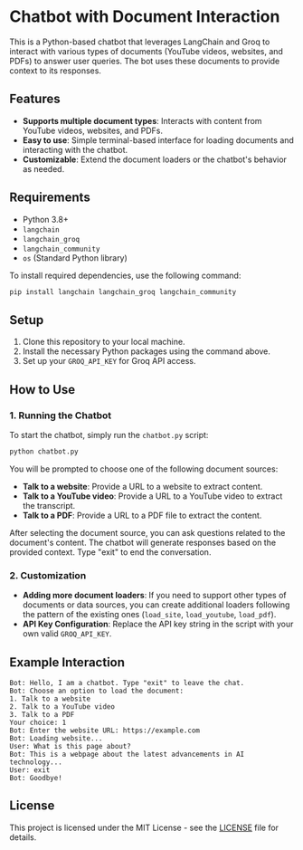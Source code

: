 
# Chatbot with Document Interaction

This is a Python-based chatbot that leverages LangChain and Groq to interact with various types of documents (YouTube videos, websites, and PDFs) to answer user queries. The bot uses these documents to provide context to its responses.

## Features
- **Supports multiple document types**: Interacts with content from YouTube videos, websites, and PDFs.
- **Easy to use**: Simple terminal-based interface for loading documents and interacting with the chatbot.
- **Customizable**: Extend the document loaders or the chatbot's behavior as needed.

## Requirements
- Python 3.8+
- `langchain`
- `langchain_groq`
- `langchain_community`
- `os` (Standard Python library)

To install required dependencies, use the following command:

```bash
pip install langchain langchain_groq langchain_community
```

## Setup
1. Clone this repository to your local machine.
2. Install the necessary Python packages using the command above.
3. Set up your `GROQ_API_KEY` for Groq API access.

## How to Use

### 1. Running the Chatbot
To start the chatbot, simply run the `chatbot.py` script:

```bash
python chatbot.py
```

You will be prompted to choose one of the following document sources:
- **Talk to a website**: Provide a URL to a website to extract content.
- **Talk to a YouTube video**: Provide a URL to a YouTube video to extract the transcript.
- **Talk to a PDF**: Provide a URL to a PDF file to extract the content.

After selecting the document source, you can ask questions related to the document's content. The chatbot will generate responses based on the provided context. Type "exit" to end the conversation.

### 2. Customization

- **Adding more document loaders**: If you need to support other types of documents or data sources, you can create additional loaders following the pattern of the existing ones (`load_site`, `load_youtube`, `load_pdf`).
- **API Key Configuration**: Replace the API key string in the script with your own valid `GROQ_API_KEY`.

## Example Interaction

```text
Bot: Hello, I am a chatbot. Type "exit" to leave the chat.
Bot: Choose an option to load the document:
1. Talk to a website
2. Talk to a YouTube video
3. Talk to a PDF
Your choice: 1
Bot: Enter the website URL: https://example.com
Bot: Loading website...
User: What is this page about?
Bot: This is a webpage about the latest advancements in AI technology...
User: exit
Bot: Goodbye!
```

## License
This project is licensed under the MIT License - see the [LICENSE](LICENSE) file for details.
